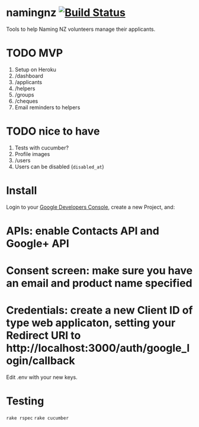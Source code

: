 namingnz [![Build Status](https://travis-ci.org/soundasleep/namingnz.svg?branch=master)](https://travis-ci.org/soundasleep/namingnz)
========

Tools to help Naming NZ volunteers manage their applicants.

# TODO MVP

1. Setup on Heroku
1. /dashboard
1. /applicants
1. /helpers
1. /groups
1. /cheques
1. Email reminders to helpers

# TODO nice to have

1. Tests with cucumber?
1. Profile images
1. /users
1. Users can be disabled (`disabled_at`)

# Install

Login to your [Google Developers Console](https://console.developers.google.com/project), create a new Project, and:

# APIs: enable Contacts API and Google+ API
# Consent screen: make sure you have an email and product name specified
# Credentials: create a new Client ID of type web applicaton, setting your Redirect URI to http://localhost:3000/auth/google_login/callback

Edit .env with your new keys.

# Testing

`rake rspec`
`rake cucumber`
